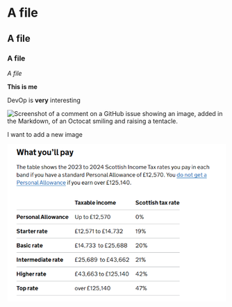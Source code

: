 # A file
## A file
### A file
*A file*

**This is me** 

DevOp is **very** interesting

![Screenshot of a comment on a GitHub issue showing an image, added in the Markdown, of an Octocat smiling and raising a tentacle.](https://myoctocat.com/assets/images/base-octocat.svg)


I want to add a new image

![Added new image](image/scottishtaxcode.png)
